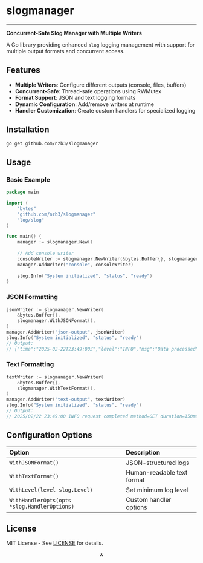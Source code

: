 # slogmanager

---

**Concurrent-Safe Slog Manager with Multiple Writers**

A Go library providing enhanced `slog` logging management with support for multiple output formats and concurrent access.

## Features

- **Multiple Writers**: Configure different outputs (console, files, buffers)
- **Concurrent-Safe**: Thread-safe operations using RWMutex
- **Format Support**: JSON and text logging formats
- **Dynamic Configuration**: Add/remove writers at runtime
- **Handler Customization**: Create custom handlers for specialized logging


## Installation

```bash
go get github.com/nzb3/slogmanager
```


## Usage

### Basic Example

```go
package main

import (
	"bytes"
	"github.com/nzb3/slogmanager"
	"log/slog"
)

func main() {
	manager := slogmanager.New()
	
	// Add console writer
	consoleWriter := slogmanager.NewWriter(&bytes.Buffer{}, slogmanager.WithTextFormat())
	manager.AddWriter("console", consoleWriter)
	
	slog.Info("System initialized", "status", "ready")
}
```


### JSON Formatting

```go
jsonWriter := slogmanager.NewWriter(
    &bytes.Buffer{},
    slogmanager.WithJSONFormat(),
)
manager.AddWriter("json-output", jsonWriter)
slog.Info("System initialized", "status", "ready")
// Output:
// {"time":"2025-02-22T23:49:00Z","level":"INFO","msg":"Data processed","items":42}
```


### Text Formatting

```go
textWriter := slogmanager.NewWriter(
    &bytes.Buffer{},
    slogmanager.WithTextFormat(),
)
manager.AddWriter("text-output", textWriter)
slog.Info("System initialized", "status", "ready")
// Output:
// 2025/02/22 23:49:00 INFO request completed method=GET duration=150ms
```

## Configuration Options

| Option | Description |
| :-- | :-- |
| `WithJSONFormat()` | JSON-structured logs |
| `WithTextFormat()` | Human-readable text format |
| `WithLevel(level slog.Level)` | Set minimum log level |
| `WithHandlerOpts(opts *slog.HandlerOptions)` | Custom handler options |

## License

MIT License - See [LICENSE](LICENSE) for details.

<div style="text-align: center">⁂</div>

[^1]: https://github.com/nzb3/slogmanager

